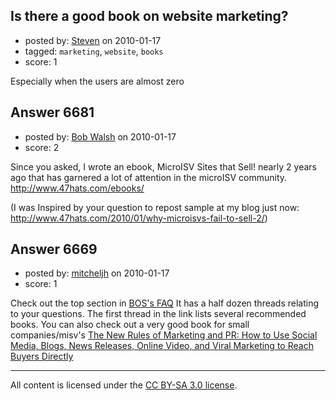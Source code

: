 ## Is there a good book on website marketing?

- posted by: [Steven](https://stackexchange.com/users/-1/2233-steven) on 2010-01-17
- tagged: `marketing`, `website`, `books`
- score: 1

Especially when the users are almost zero


## Answer 6681

- posted by: [Bob Walsh](https://stackexchange.com/users/-1/346-bob-walsh) on 2010-01-17
- score: 2

<p>Since you asked, I wrote an ebook, MicroISV Sites that Sell! nearly 2 years ago that has garnered a lot of attention in the microISV community. <a href="http://www.47hats.com/ebooks/" rel="nofollow">http://www.47hats.com/ebooks/</a></p>

<p>(I was Inspired by your question to repost sample at my blog just now: <a href="http://www.47hats.com/2010/01/why-microisvs-fail-to-sell-2/" rel="nofollow">http://www.47hats.com/2010/01/why-microisvs-fail-to-sell-2/</a>)</p>



## Answer 6669

- posted by: [mitcheljh](https://stackexchange.com/users/-1/2195-mitcheljh) on 2010-01-17
- score: 1

<p>Check out the top section in <a href="http://discuss.joelonsoftware.com/default.asp?W1341" rel="nofollow">BOS's FAQ</a>
It has a half dozen threads relating to your questions.
The first thread in the link lists several recommended books.
You can also check out a very good book for small companies/misv's <a href="http://rads.stackoverflow.com/amzn/click/0470547812" rel="nofollow">The New Rules of Marketing and PR: How to Use Social Media, Blogs, News Releases, Online Video, and Viral Marketing to Reach Buyers Directly</a></p>




---

All content is licensed under the [CC BY-SA 3.0 license](https://creativecommons.org/licenses/by-sa/3.0/).
